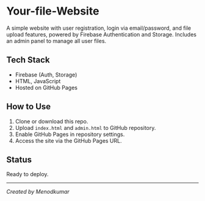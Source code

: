 # Your-file-Website

A simple website with user registration, login via email/password, and file upload features, powered by Firebase Authentication and Storage. Includes an admin panel to manage all user files.

## Tech Stack

- Firebase (Auth, Storage)  
- HTML, JavaScript  
- Hosted on GitHub Pages

## How to Use

1. Clone or download this repo.  
2. Upload `index.html` and `admin.html` to GitHub repository.  
3. Enable GitHub Pages in repository settings.  
4. Access the site via the GitHub Pages URL.

## Status

Ready to deploy.

---

*Created by Menodkumar*
